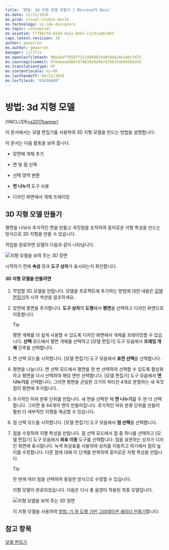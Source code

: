 ```yaml
---
title: '방법: 3d 지형 모델 만들기 | Microsoft Docs'
ms.date: 11/15/2016
ms.prod: visual-studio-dev14
ms.technology: vs-ide-designers
ms.topic: conceptual
ms.assetid: f779b1fd-82a9-4a11-8ab7-c1c9caabc883
caps.latest.revision: 19
author: gewarren
ms.author: gewarren
manager: jillfra
ms.openlocfilehash: 90a24ef7b5bff321d460834a8fdde24e3e6cfd75
ms.sourcegitcommit: 47eeeeadd84c879636e9d48747b615de69384356
ms.translationtype: HT
ms.contentlocale: ko-KR
ms.lasthandoff: 04/23/2019
ms.locfileid: "63434449"
---
```

# <a name="how-to-model-3-d-terrain"></a>방법: 3d 지형 모델
[!INCLUDE[vs2017banner](../includes/vs2017banner.md)]

이 문서에서는 모델 편집기를 사용하여 3D 지형 모델을 만드는 방법을 설명합니다.  
  
 이 문서는 다음 활동을 보여 줍니다.  
  
- 장면에 개체 추가  
  
- 면 및 점 선택  
  
- 선택 영역 변환  
  
- **면 나누기** 도구 사용  
  
- 디자인 화면에서 개체 프레이밍  
  
## <a name="creating-a-3-d-terrain-model"></a>3D 지형 모델 만들기  
 평면을 나눠서 추가적인 면을 만들고 꼭짓점을 조작하여 흥미로운 지형 특성을 만드는 방식으로 3D 지형을 만들 수 있습니다.  
  
 작업을 완료하면 모델이 다음과 같이 나타납니다.  
  
 ![지형 모델을 보여 주는 3D 장면](../designers/media/digit-terrain-model.png "Digit-Terrain-Model")  
  
 시작하기 전에 **속성** 창과 **도구 상자**가 표시되는지 확인합니다.  
  
#### <a name="to-create-a-3-d-terrain-model"></a>3D 지형 모델을 만들려면  
  
1. 작업할 3D 모델을 만듭니다. 모델을 프로젝트에 추가하는 방법에 대한 내용은 [모델 편집기](../designers/model-editor.md)의 시작 섹션을 참조하세요.  
  
2. 장면에 평면을 추가합니다. **도구 상자**의 **도형**에서 **평면**을 선택하고 디자인 화면으로 이동합니다.  
  
   > [!TIP]
   > 평면 개체를 더 쉽게 사용할 수 있도록 디자인 화면에서 개체를 프레이밍할 수 있습니다. **선택** 모드에서 평면 개체를 선택하고 [모델 편집기] 도구 모음에서 **프레임 개체** 단추를 선택합니다.  
  
3. 면 선택 모드를 시작합니다. [모델 편집기] 도구 모음에서 **표면 선택**을 선택합니다.  
  
4. 평면을 나눕니다. 면 선택 모드에서 평면을 한 번 선택하여 선택할 수 있도록 활성화하고 평면을 다시 선택하여 해당 면만 선택합니다. [모델 편집기] 도구 모음에서 **면 나누기**를 선택합니다. 그러면 평면을 균일한 크기의 파티션 4개로 분할하는 새 꼭짓점이 평면에 추가됩니다.  
  
5. 추가적인 하위 분류 단위를 만듭니다. 새 면을 선택한 채 **면 나누기**를 두 번 더 선택합니다. 그러면 총 64개의 면이 만들어집니다. 추가적인 하위 분류 단위를 만들어 훨씬 더 세부적인 지형을 제공할 수 있습니다.  
  
6. 점 선택 모드를 시작합니다. [모델 편집기] 도구 모음에서 **점 선택**을 선택합니다.  
  
7. 점을 수정하여 지형 특성을 만듭니다. 점 선택 모드에서 점 중 하나를 선택하고 [모델 편집기] 도구 모음에서 **좌표 이동** 도구를 선택합니다. 점을 표현하는 상자가 디자인 화면에 표시됩니다. 녹색 화살표를 사용하여 상자를 이동하고 여기에서 점의 높이를 수정합니다. 다른 점에 대해 이 단계를 반복하여 흥미로운 지형 특성을 만듭니다.  
  
   > [!TIP]
   > 한 번에 여러 점을 선택하여 동일한 방식으로 수정할 수 있습니다.  
  
   지형 모델이 완료되었습니다. 다음은 다시 퐁 음영이 적용된 최종 모델입니다.  
  
   ![지형 모델을 보여 주는 3D 장면](../designers/media/digit-terrain-model.png "Digit-Terrain-Model")  
  
   이 지형 모델을 사용하여 [방법: 기 하 도형 기반 그라데이션 셰이더 만들기](../designers/how-to-create-a-geometry-based-gradient-shader.md)합니다.  
  
## <a name="see-also"></a>참고 항목  
 [모델 편집기](../designers/model-editor.md)
